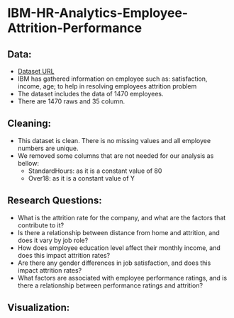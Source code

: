 # IBM-HR-Analytics-Employee-Attrition-Performance
## Data:
* [Dataset URL]([https://www.example.com](https://www.kaggle.com/datasets/pavansubhasht/ibm-hr-analytics-attrition-dataset))
* IBM has gathered information on employee such as: satisfaction, income, age; to help in resolving employees attrition problem
* The dataset includes the data of 1470 employees.
* There are 1470 raws and 35 column.

## Cleaning:
* This dataset is clean. There is no missing values and all employee numbers are unique.
* We removed some columns that are not needed for our analysis as bellow:
  - StandardHours: as it is a constant value of 80
  - Over18: as it is a constant value of Y

## Research Questions:
* What is the attrition rate for the company, and what are the factors that contribute to it?
* Is there a relationship between distance from home and attrition, and does it vary by job role?
* How does employee education level affect their monthly income, and does this impact attrition rates?
* Are there any gender differences in job satisfaction, and does this impact attrition rates?
* What factors are associated with employee performance ratings, and is there a relationship between performance ratings and attrition?

## Visualization:

